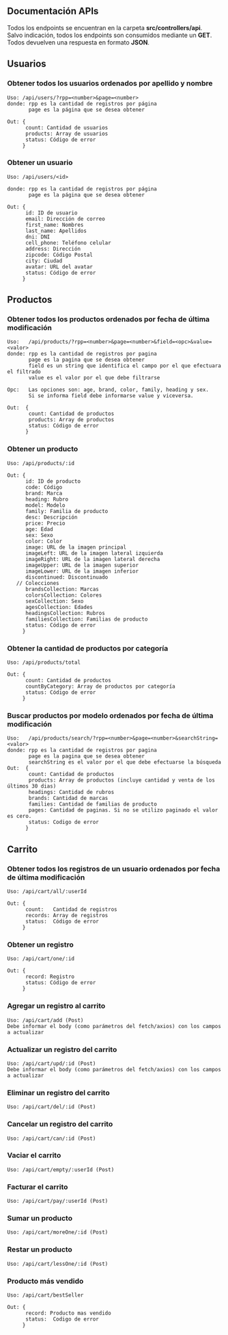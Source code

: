 ## **Documentación APIs**

Todos los endpoints se encuentran en la carpeta **src/controllers/api**.<br>
Salvo indicación, todos los endpoints son consumidos mediante un **GET**.<br>
Todos devuelven una respuesta en formato **JSON**.

## **Usuarios**

### Obtener todos los usuarios ordenados por apellido y nombre

    Uso: /api/users/?rpp=<number>&page=<number>
    donde: rpp es la cantidad de registros por página
           page es la página que se desea obtener

    Out: {
          count: Cantidad de usuarios
          products: Array de usuarios
          status: Código de error
         }

### Obtener un usuario

    Uso: /api/users/<id>

    donde: rpp es la cantidad de registros por página
           page es la página que se desea obtener

    Out: {
          id: ID de usuario
          email: Dirección de correo
          first_name: Nombres
          last_name: Apellidos
          dni: DNI
          cell_phone: Teléfono celular
          address: Dirección
          zipcode: Código Postal
          city: Ciudad
          avatar: URL del avatar
          status: Código de error
         }

## **Productos**

### Obtener todos los productos ordenados por fecha de última modificación

    Uso:   /api/products/?rpp=<number>&page=<number>&field=<opc>&value=<valor>
    donde: rpp es la cantidad de registros por pagina
           page es la pagina que se desea obtener
           field es un string que identifica el campo por el que efectuara el filtrado
           value es el valor por el que debe filtrarse

    Opc:   Las opciones son: age, brand, color, family, heading y sex.
           Si se informa field debe informarse value y viceversa.

    Out:  {
           count: Cantidad de productos
           products: Array de productos
           status: Código de error
          }

### Obtener un producto

    Uso: /api/products/:id

    Out: {
          id: ID de producto
          code: Código
          brand: Marca
          heading: Rubro
          model: Modelo
          family: Familia de producto
          desc: Descripción
          price: Precio
          age: Edad
          sex: Sexo
          color: Color
          image: URL de la imagen principal
          imageLeft: URL de la imagen lateral izquierda
          imageRight: URL de la imagen lateral derecha
          imageUpper: URL de la imagen superior
          imageLower: URL de la imagen inferior
          discontinued: Discontinuado
       // Colecciones
          brandsCollection: Marcas
          colorsCollection: Colores
          sexCollection: Sexo
          agesCollection: Edades
          headingsCollection: Rubros
          familiesCollection: Familias de producto
          status: Código de error
         }

### Obtener la cantidad de productos por categoría

    Uso: /api/products/total

    Out: {
          count: Cantidad de productos
          countByCategory: Array de productos por categoría
          status: Código de error
         }

### Buscar productos por modelo ordenados por fecha de última modificación

    Uso:   /api/products/search/?rpp=<number>&page=<number>&searchString=<valor>
    donde: rpp es la cantidad de registros por pagina
           page es la pagina que se desea obtener
           searchString es el valor por el que debe efectuarse la búsqueda
    Out:  {
           count: Cantidad de productos
           products: Array de productos (incluye cantidad y venta de los últimos 30 dias)
           headings: Cantidad de rubros
           brands: Cantidad de marcas
           families: Cantidad de familias de producto
           pages: Cantidad de paginas. Si no se utilizo paginado el valor es cero.
           status: Codigo de error
          }

## **Carrito**

### Obtener todos los registros de un usuario ordenados por fecha de última modificación

    Uso: /api/cart/all/:userId

    Out: {
          count:   Cantidad de registros
          records: Array de registros
          status:  Código de error
         }

### Obtener un registro

    Uso: /api/cart/one/:id

    Out: {
          record: Registro
          status: Código de error
         }

### Agregar un registro al carrito

    Uso: /api/cart/add (Post)
    Debe informar el body (como parámetros del fetch/axios) con los campos a actualizar

### Actualizar un registro del carrito

    Uso: /api/cart/upd/:id (Post)
    Debe informar el body (como parámetros del fetch/axios) con los campos a actualizar

### Eliminar un registro del carrito

    Uso: /api/cart/del/:id (Post)

### Cancelar un registro del carrito

    Uso: /api/cart/can/:id (Post)

### Vaciar el carrito

    Uso: /api/cart/empty/:userId (Post)

### Facturar el carrito

    Uso: /api/cart/pay/:userId (Post)

### Sumar un producto

    Uso: /api/cart/moreOne/:id (Post)

### Restar un producto

    Uso: /api/cart/lessOne/:id (Post)

### Producto más vendido

    Uso: /api/cart/bestSeller
    
    Out: {
          record: Producto mas vendido
          status:  Codigo de error
         }